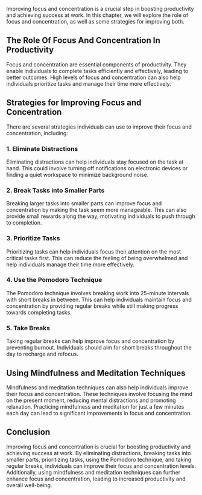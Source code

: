 
Improving focus and concentration is a crucial step in boosting productivity and achieving success at work. In this chapter, we will explore the role of focus and concentration, as well as some strategies for improving both.

## The Role Of Focus And Concentration In Productivity

Focus and concentration are essential components of productivity. They enable individuals to complete tasks efficiently and effectively, leading to better outcomes. High levels of focus and concentration can also help individuals prioritize tasks and manage their time more effectively.

## Strategies for Improving Focus and Concentration

There are several strategies individuals can use to improve their focus and concentration, including:

### 1\. Eliminate Distractions

Eliminating distractions can help individuals stay focused on the task at hand. This could involve turning off notifications on electronic devices or finding a quiet workspace to minimize background noise.

### 2\. Break Tasks into Smaller Parts

Breaking larger tasks into smaller parts can improve focus and concentration by making the task seem more manageable. This can also provide small rewards along the way, motivating individuals to push through to completion.

### 3\. Prioritize Tasks

Prioritizing tasks can help individuals focus their attention on the most critical tasks first. This can reduce the feeling of being overwhelmed and help individuals manage their time more effectively.

### 4\. Use the Pomodoro Technique

The Pomodoro technique involves breaking work into 25-minute intervals with short breaks in between. This can help individuals maintain focus and concentration by providing regular breaks while still making progress towards completing tasks.

### 5\. Take Breaks

Taking regular breaks can help improve focus and concentration by preventing burnout. Individuals should aim for short breaks throughout the day to recharge and refocus.

## Using Mindfulness and Meditation Techniques

Mindfulness and meditation techniques can also help individuals improve their focus and concentration. These techniques involve focusing the mind on the present moment, reducing mental distractions and promoting relaxation. Practicing mindfulness and meditation for just a few minutes each day can lead to significant improvements in focus and concentration.

## Conclusion

Improving focus and concentration is crucial for boosting productivity and achieving success at work. By eliminating distractions, breaking tasks into smaller parts, prioritizing tasks, using the Pomodoro technique, and taking regular breaks, individuals can improve their focus and concentration levels. Additionally, using mindfulness and meditation techniques can further enhance focus and concentration, leading to increased productivity and overall well-being.
